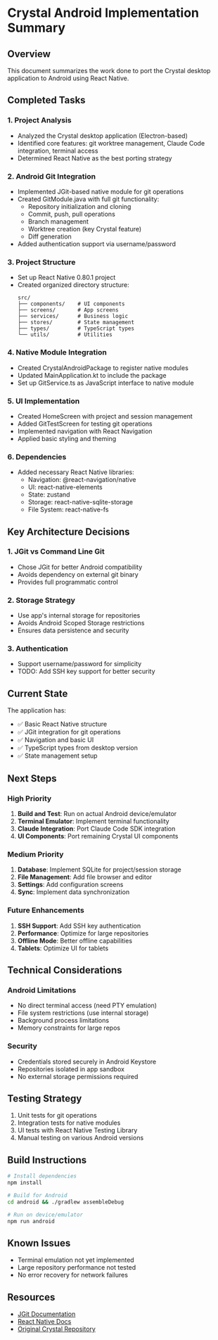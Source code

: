 # Crystal Android Implementation Summary

## Overview
This document summarizes the work done to port the Crystal desktop application to Android using React Native.

## Completed Tasks

### 1. Project Analysis
- Analyzed the Crystal desktop application (Electron-based)
- Identified core features: git worktree management, Claude Code integration, terminal access
- Determined React Native as the best porting strategy

### 2. Android Git Integration
- Implemented JGit-based native module for git operations
- Created GitModule.java with full git functionality:
  - Repository initialization and cloning
  - Commit, push, pull operations
  - Branch management
  - Worktree creation (key Crystal feature)
  - Diff generation
- Added authentication support via username/password

### 3. Project Structure
- Set up React Native 0.80.1 project
- Created organized directory structure:
  ```
  src/
  ├── components/    # UI components
  ├── screens/       # App screens
  ├── services/      # Business logic
  ├── stores/        # State management
  ├── types/         # TypeScript types
  └── utils/         # Utilities
  ```

### 4. Native Module Integration
- Created CrystalAndroidPackage to register native modules
- Updated MainApplication.kt to include the package
- Set up GitService.ts as JavaScript interface to native module

### 5. UI Implementation
- Created HomeScreen with project and session management
- Added GitTestScreen for testing git operations
- Implemented navigation with React Navigation
- Applied basic styling and theming

### 6. Dependencies
- Added necessary React Native libraries:
  - Navigation: @react-navigation/native
  - UI: react-native-elements
  - State: zustand
  - Storage: react-native-sqlite-storage
  - File System: react-native-fs

## Key Architecture Decisions

### 1. JGit vs Command Line Git
- Chose JGit for better Android compatibility
- Avoids dependency on external git binary
- Provides full programmatic control

### 2. Storage Strategy
- Use app's internal storage for repositories
- Avoids Android Scoped Storage restrictions
- Ensures data persistence and security

### 3. Authentication
- Support username/password for simplicity
- TODO: Add SSH key support for better security

## Current State
The application has:
- ✅ Basic React Native structure
- ✅ JGit integration for git operations
- ✅ Navigation and basic UI
- ✅ TypeScript types from desktop version
- ✅ State management setup

## Next Steps

### High Priority
1. **Build and Test**: Run on actual Android device/emulator
2. **Terminal Emulator**: Implement terminal functionality
3. **Claude Integration**: Port Claude Code SDK integration
4. **UI Components**: Port remaining Crystal UI components

### Medium Priority
1. **Database**: Implement SQLite for project/session storage
2. **File Management**: Add file browser and editor
3. **Settings**: Add configuration screens
4. **Sync**: Implement data synchronization

### Future Enhancements
1. **SSH Support**: Add SSH key authentication
2. **Performance**: Optimize for large repositories
3. **Offline Mode**: Better offline capabilities
4. **Tablets**: Optimize UI for tablets

## Technical Considerations

### Android Limitations
- No direct terminal access (need PTY emulation)
- File system restrictions (use internal storage)
- Background process limitations
- Memory constraints for large repos

### Security
- Credentials stored securely in Android Keystore
- Repositories isolated in app sandbox
- No external storage permissions required

## Testing Strategy
1. Unit tests for git operations
2. Integration tests for native modules
3. UI tests with React Native Testing Library
4. Manual testing on various Android versions

## Build Instructions
```bash
# Install dependencies
npm install

# Build for Android
cd android && ./gradlew assembleDebug

# Run on device/emulator
npm run android
```

## Known Issues
- Terminal emulation not yet implemented
- Large repository performance not tested
- No error recovery for network failures

## Resources
- [JGit Documentation](https://www.eclipse.org/jgit/)
- [React Native Docs](https://reactnative.dev/)
- [Original Crystal Repository](https://github.com/gaelican/crystal)